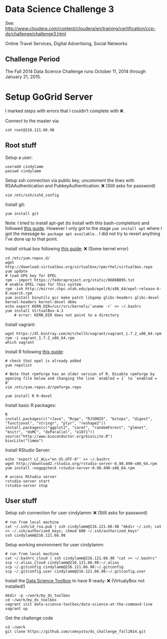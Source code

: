 Data Science Challenge 3
====
See: http://www.cloudera.com/content/cloudera/en/training/certification/ccp-ds/challenge/challenge3.html

Online Travel Services, Digital Advertising, Social Networks

Challenge Period
---
The Fall 2014 Data Science Challenge runs October 11, 2014 through January 21, 2015.


Setup GoGrid Server
==================

I marked steps with errors that I couldn't complete with :x:.

Connect to the master via:

	ssh root@216.121.66.98

Root stuff
------

Setup a user:

	useradd cindylamm
	passwd cindylamm

Setup ssh connection via public key, uncomment the lines with RSAAuthentication and PubkeyAuthentication:
:x: (Still asks for password) 

	vim /etc/ssh/sshd_config 

Install git:

	yum install git

Note: I tried to install apt-get (to install with this bash-completion) and followed [this guide](http://everyday-tech.com/apt-get-on-centos/). However I only got to the stage `yum install apt` where I got the message `No package apt available.`. I did not try to revert anything I've done up to that point.

Install virtual box following [this guide](http://www.if-not-true-then-false.com/2010/install-virtualbox-with-yum-on-fedora-centos-red-hat-rhel/):
:x: (Some kernel error)

	cd /etc/yum.repos.d/
	wget http://download.virtualbox.org/virtualbox/rpm/rhel/virtualbox.repo
	yum update
	# load GPG key for EPEL
	rpm --import https://fedoraproject.org/static/0608B895.txt
	# enable EPEL repo for this system
	rpm -ivh http://mirror.chpc.utah.edu/pub/epel/6/x86_64/epel-release-6-8.noarch.rpm
	yum install binutils gcc make patch libgomp glibc-headers glibc-devel kernel-headers kernel-devel dkms
	echo export KERN_DIR=/usr/src/kernels/`uname -r` >> ~/.bashrc
	yum install VirtualBox-4.3
		# error: KERN_DIR does not point to a directory 

Install vagrant:

	wget https://dl.bintray.com/mitchellh/vagrant/vagrant_1.7.2_x86_64.rpm
	rpm -i vagrant_1.7.2_x86_64.rpm
	which vagrant

Install R following [this guide](https://ashokharnal.wordpress.com/2014/01/16/installing-r-rhadoop-and-rstudio-over-cloudera-hadoop-ecosystem-revised/):
	
	# check that epel is already added
	yum repolist

	# Note that rpmforge has an older version of R. Disable rpmforge by opening file below and changing the line `enabled = 1` to `enabled = 0`
	vim /etc/yum.repos.d/rpmforge.repo

	yum install R R-devel

Install basic R packages:
	
	R
	install.packages(c("rJava", "Rcpp", "RJSONIO", "bitops", "digest", "functional", "stringr", "plyr", "reshape2"))
	install.packages(c("ggplot2", "caret", "randomForest", "glmnet", "knitr", "doMC", "doParallel", "e1071"))
	source("http://www.bioconductor.org/biocLite.R")
	biocLite("limma")

Install RStudio Server:

	echo 'export LC_ALL="en_US.UTF-8"' >> ~/.bashrc
	wget http://download2.rstudio.org/rstudio-server-0.98.490-x86_64.rpm
	yum install –nogpgcheck rstudio-server-0.98.490-x86_64.rpm

	# access RStudio server
	rstudio-server start
	rstudio-server stop
	

User stuff
-------

Setup ssh connection for user cindylamm:
:x: (Still asks for password) 
	
	# run from local machine
	cat ~/.ssh/id_rsa.pub | ssh cindylamm@216.121.66.98 "mkdir ~/.ssh; cat >> ~/.ssh/authorized_keys; chmod 600 ~/.ssh/authorized_keys"
	ssh cindylamm@216.121.66.98
	
Setup working environment for user cindylamm:
	
	# run from local machine
	cat ~/.bashrc_cloud | ssh cindylamm@216.121.66.98 "cat >> ~/.bashrc"
	scp ~/.alias_cloud cindylamm@216.121.66.98:~/.alias
	scp ~/.gitconfig cindylamm@216.121.66.98:~/.gitconfig
	scp ~/.gitconfig.user cindylamm@216.121.66.98:~/.gitconfig.user
	
Install the [Data Science Toolbox](http://datascienceatthecommandline.com/) to have R ready:
:x: (VirtualyBox not installed!) 

	mkdir -p ~/work/my_ds_toolbox
	cd ~/work/my_ds_toolbox
	vagrant init data-science-toolbox/data-science-at-the-command-line
	vagrant up

Get the challenge code

	cd ~/work
	git clone https://github.com/comsysto/ds_challenge_fall2014.git




